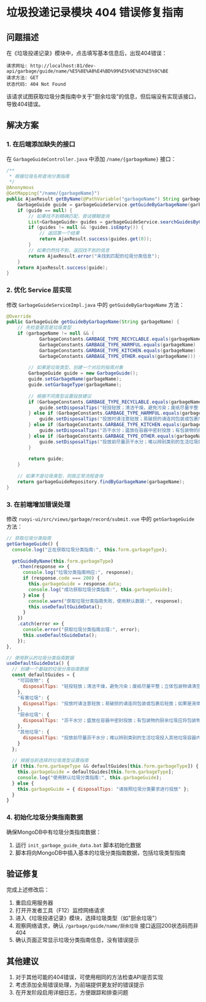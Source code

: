 # 垃圾投递记录模块 404 错误修复指南

## 问题描述

在《垃圾投递记录》模块中，点击填写基本信息后，出现404错误：

```
请求网址: http://localhost:81/dev-api/garbage/guide/name/%E5%8E%A8%E4%BD%99%E5%9E%83%E5%9C%BE
请求方法: GET
状态代码: 404 Not Found
```

该请求试图获取垃圾分类指南中关于"厨余垃圾"的信息，但后端没有实现该接口，导致404错误。

## 解决方案

### 1. 在后端添加缺失的接口

在 `GarbageGuideController.java` 中添加 `/name/{garbageName}` 接口：

```java
/**
 * 根据垃圾名称查询分类指南
 */
@Anonymous
@GetMapping("/name/{garbageName}")
public AjaxResult getByName(@PathVariable("garbageName") String garbageName) {
    GarbageGuide guide = garbageGuideService.getGuideByGarbageName(garbageName);
    if (guide == null) {
        // 如果找不到精确匹配，尝试模糊查询
        List<GarbageGuide> guides = garbageGuideService.searchGuidesByGarbageName(garbageName);
        if (guides != null && !guides.isEmpty()) {
            // 返回第一个结果
            return AjaxResult.success(guides.get(0));
        }
        // 如果仍然找不到，返回找不到的信息
        return AjaxResult.error("未找到匹配的垃圾分类信息");
    }
    return AjaxResult.success(guide);
}
```

### 2. 优化 Service 层实现

修改 `GarbageGuideServiceImpl.java` 中的 `getGuideByGarbageName` 方法：

```java
@Override
public GarbageGuide getGuideByGarbageName(String garbageName) {
    // 先检查是否是垃圾类型
    if (garbageName != null && (
            GarbageConstants.GARBAGE_TYPE_RECYCLABLE.equals(garbageName) ||
            GarbageConstants.GARBAGE_TYPE_HARMFUL.equals(garbageName) ||
            GarbageConstants.GARBAGE_TYPE_KITCHEN.equals(garbageName) ||
            GarbageConstants.GARBAGE_TYPE_OTHER.equals(garbageName))) {
        
        // 如果是垃圾类型，创建一个对应的指南对象
        GarbageGuide guide = new GarbageGuide();
        guide.setGarbageName(garbageName);
        guide.setGarbageType(garbageName);
        
        // 根据不同类型设置投放建议
        if (GarbageConstants.GARBAGE_TYPE_RECYCLABLE.equals(garbageName)) {
            guide.setDisposalTips("轻投轻放；清洁干燥，避免污染；废纸尽量平整；立体包装物请清空内容物并清洁后压扁投放；有尖锐边角的，应包裹后投放");
        } else if (GarbageConstants.GARBAGE_TYPE_HARMFUL.equals(garbageName)) {
            guide.setDisposalTips("投放时请注意轻放；易破损的请连同包装或包裹后轻放；如果是液体，请密封后投放");
        } else if (GarbageConstants.GARBAGE_TYPE_KITCHEN.equals(garbageName)) {
            guide.setDisposalTips("沥干水分；盛放在容器中密封投放；有包装物的厨余垃圾应将包装物去除后分类投放");
        } else if (GarbageConstants.GARBAGE_TYPE_OTHER.equals(garbageName)) {
            guide.setDisposalTips("投放前尽量沥干水分；难以辨别类别的生活垃圾投入其他垃圾容器内");
        }
        
        return guide;
    }
    
    // 如果不是垃圾类型，则按正常流程查询
    return garbageGuideRepository.findByGarbageName(garbageName);
}
```

### 3. 在前端增加错误处理

修改 `ruoyi-ui/src/views/garbage/record/submit.vue` 中的 `getGarbageGuide` 方法：

```javascript
// 获取垃圾分类指南
getGarbageGuide() {
  console.log("正在获取垃圾分类指南:", this.form.garbageType);
  
  getGuideByName(this.form.garbageType)
    .then(response => {
      console.log("垃圾分类指南响应:", response);
      if (response.code === 200) {
        this.garbageGuide = response.data;
        console.log("成功获取垃圾分类指南:", this.garbageGuide);
      } else {
        console.warn("获取垃圾分类指南失败，使用默认数据:", response);
        this.useDefaultGuideData();
      }
    })
    .catch(error => {
      console.error("获取垃圾分类指南出错:", error);
      this.useDefaultGuideData();
    });
},

// 使用默认的垃圾分类指南数据
useDefaultGuideData() {
  // 创建一个基础的垃圾分类指南数据
  const defaultGuides = {
    "可回收物": {
      disposalTips: "轻投轻放；清洁干燥，避免污染；废纸尽量平整；立体包装物请清空内容物并清洁后压扁投放；有尖锐边角的，应包裹后投放"
    },
    "有害垃圾": {
      disposalTips: "投放时请注意轻放；易破损的请连同包装或包裹后轻放；如果是液体，请密封后投放"
    },
    "厨余垃圾": {
      disposalTips: "沥干水分；盛放在容器中密封投放；有包装物的厨余垃圾应将包装物去除后分类投放"
    },
    "其他垃圾": {
      disposalTips: "投放前尽量沥干水分；难以辨别类别的生活垃圾投入其他垃圾容器内"
    }
  };
  
  // 根据当前选择的垃圾类型设置指南
  if (this.form.garbageType && defaultGuides[this.form.garbageType]) {
    this.garbageGuide = defaultGuides[this.form.garbageType];
    console.log("使用默认垃圾分类指南:", this.garbageGuide);
  } else {
    this.garbageGuide = { disposalTips: "请按照垃圾分类要求进行投放" };
  }
}
```

### 4. 初始化垃圾分类指南数据

确保MongoDB中有垃圾分类指南数据：

1. 运行 `init_garbage_guide_data.bat` 脚本初始化数据
2. 脚本将向MongoDB中插入基本的垃圾分类指南数据，包括垃圾类型指南

## 验证修复

完成上述修改后：

1. 重启应用服务器
2. 打开开发者工具（F12）监控网络请求
3. 进入《垃圾投递记录》模块，选择垃圾类型（如"厨余垃圾"）
4. 观察网络请求，确认 `/garbage/guide/name/厨余垃圾` 接口返回200状态码而非404
5. 确认页面正常显示垃圾分类指南信息，没有错误提示

## 其他建议

1. 对于其他可能的404错误，可使用相同的方法检查API是否实现
2. 考虑添加全局错误处理，为前端提供更友好的错误提示
3. 在开发阶段启用详细日志，方便跟踪和排查问题 